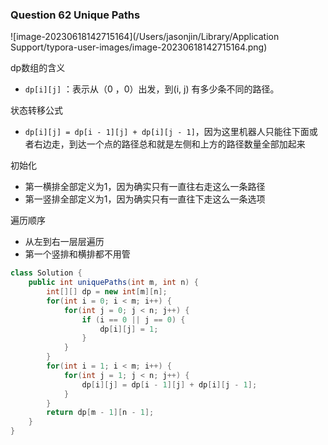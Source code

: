### Question 62 Unique Paths

![image-20230618142715164](/Users/jasonjin/Library/Application Support/typora-user-images/image-20230618142715164.png)

dp数组的含义

- ```dp[i][j]``` ：表示从（0 ，0）出发，到(i, j) 有多少条不同的路径。

状态转移公式

- ```dp[i][j] = dp[i - 1][j] + dp[i][j - 1]```，因为这里机器人只能往下面或者右边走，到达一个点的路径总和就是左侧和上方的路径数量全部加起来

初始化

- 第一横排全部定义为1，因为确实只有一直往右走这么一条路径
- 第一竖排全部定义为1，因为确实只有一直往下走这么一条选项

遍历顺序

- 从左到右一层层遍历
- 第一个竖排和横排都不用管



```java
class Solution {
    public int uniquePaths(int m, int n) {
        int[][] dp = new int[m][n];
        for(int i = 0; i < m; i++) {
            for(int j = 0; j < n; j++) {
                if (i == 0 || j == 0) {
                    dp[i][j] = 1;
                }
            }
        }
        for(int i = 1; i < m; i++) {
            for(int j = 1; j < n; j++) {
                dp[i][j] = dp[i - 1][j] + dp[i][j - 1];
            }
        }
        return dp[m - 1][n - 1];
    }
}
```

